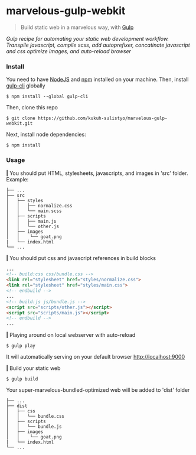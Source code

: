 # marvelous-gulp-webkit

> Build static web in a marvelous way, with [Gulp](https://gulpjs.com/)

*Gulp recipe for automating your static web development workflow. Transpile javascript, compile scss, add autoprefixer, concatinate javascript and css optimize images, and auto-reload browser*
### Install
You need to have [NodeJS](https://nodejs.org/en/) and [npm](https://www.npmjs.com/) installed on your machine. 
Then, install [gulp-cli](https://www.npmjs.com/package/gulp-cli) globally
```
$ npm install --global gulp-cli
```
Then, clone this repo
```
$ git clone https://github.com/kukuh-sulistyo/marvelous-gulp-webkit.git
```
Next, install node dependencies:
```
$ npm install
```

### Usage
**|** You should put HTML, stylesheets, javascripts, and images in 'src' folder. Example:

    ├── ...
    ├── src                   
    │   ├── styles
    │   │   ├── normalize.css
    │   │   └── main.scss     
    │   ├── scripts
    │   │   ├── main.js
    │   │   └── other.js
    │   ├── images   
    │   │    └── goat.png
    |   └── index.html
    └── ...
    
**|** You should put css and javascript references in build blocks
```html
...  
<!-- build:css css/bundle.css -->
<link rel="stylesheet" href="styles/normalize.css">
<link rel="stylesheet" href="styles/main.css">
<!-- endbuild -->
...    
<!-- build:js js/bundle.js -->
<script src="scripts/other.js"></script>
<script src="scripts/main.js"></script>
<!-- endbuild -->
...
```

**|** Playing around on local webserver with auto-reload
```
$ gulp play
```
It will automatically serving on your default browser [http://localhost:9000](http://localhost:9000)


**|** Build your static web
```
$ gulp build
```
Your super-marvelous-bundled-optimized web will be added to 'dist' folder

    ├── ...
    ├── dist                   
    │   ├── css
    │   │   └── bundle.css     
    │   ├── scripts
    │   │   └── bundle.js
    │   ├── images   
    │   │    └── goat.png
    |   └── index.html
    └── ...
